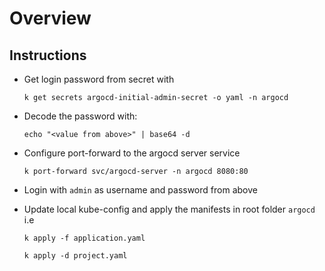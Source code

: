 # Overview

## Instructions
- Get login password from secret with
    
    `k get secrets argocd-initial-admin-secret -o yaml -n argocd`

- Decode the password with:

    `echo "<value from above>" | base64 -d` 

- Configure port-forward to the argocd server service

    `k port-forward svc/argocd-server -n argocd 8080:80`


- Login with `admin` as username and password from above

- Update local kube-config and apply the manifests in root folder `argocd` i.e

    `k apply -f application.yaml`

    `k apply -d project.yaml`